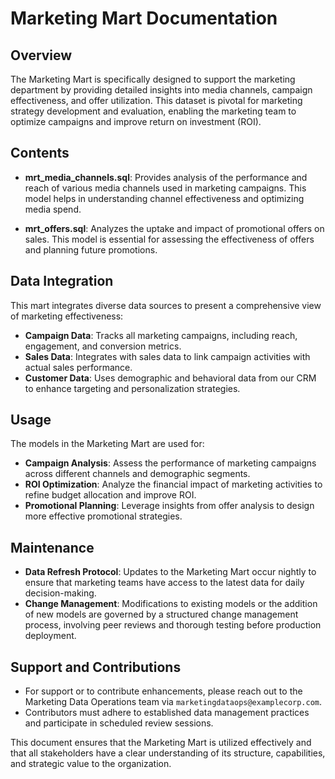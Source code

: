 # Marketing Mart Documentation

## Overview
The Marketing Mart is specifically designed to support the marketing department by providing detailed insights into media channels, campaign effectiveness, and offer utilization. This dataset is pivotal for marketing strategy development and evaluation, enabling the marketing team to optimize campaigns and improve return on investment (ROI).

## Contents
- **mrt_media_channels.sql**: Provides analysis of the performance and reach of various media channels used in marketing campaigns. This model helps in understanding channel effectiveness and optimizing media spend.

- **mrt_offers.sql**: Analyzes the uptake and impact of promotional offers on sales. This model is essential for assessing the effectiveness of offers and planning future promotions.

## Data Integration
This mart integrates diverse data sources to present a comprehensive view of marketing effectiveness:
- **Campaign Data**: Tracks all marketing campaigns, including reach, engagement, and conversion metrics.
- **Sales Data**: Integrates with sales data to link campaign activities with actual sales performance.
- **Customer Data**: Uses demographic and behavioral data from our CRM to enhance targeting and personalization strategies.

## Usage
The models in the Marketing Mart are used for:
- **Campaign Analysis**: Assess the performance of marketing campaigns across different channels and demographic segments.
- **ROI Optimization**: Analyze the financial impact of marketing activities to refine budget allocation and improve ROI.
- **Promotional Planning**: Leverage insights from offer analysis to design more effective promotional strategies.

## Maintenance
- **Data Refresh Protocol**: Updates to the Marketing Mart occur nightly to ensure that marketing teams have access to the latest data for daily decision-making.
- **Change Management**: Modifications to existing models or the addition of new models are governed by a structured change management process, involving peer reviews and thorough testing before production deployment.

## Support and Contributions
- For support or to contribute enhancements, please reach out to the Marketing Data Operations team via `marketingdataops@examplecorp.com`.
- Contributors must adhere to established data management practices and participate in scheduled review sessions.

This document ensures that the Marketing Mart is utilized effectively and that all stakeholders have a clear understanding of its structure, capabilities, and strategic value to the organization.
